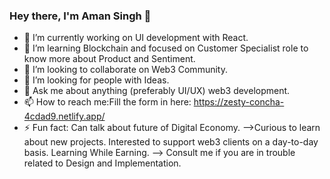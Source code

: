 ### Hey there, I'm Aman Singh 👋

- 🔭 I’m currently working on UI development with React.
- 🌱 I’m learning Blockchain and focused on Customer Specialist role to know more about Product and Sentiment. 
- 👯 I’m looking to collaborate on Web3 Community.
- 🤔 I’m looking for people with Ideas.
- 💬 Ask me about anything (preferably UI/UX) web3 development.
- 📫 How to reach me:Fill the form in here: https://zesty-concha-4cdad9.netlify.app/
- ⚡ Fun fact: Can talk about future of Digital Economy.
-->Curious to learn about new projects. Interested to support web3 clients on a day-to-day basis.
Learning While Earning.
--> Consult me if you are in trouble related to Design and Implementation.
